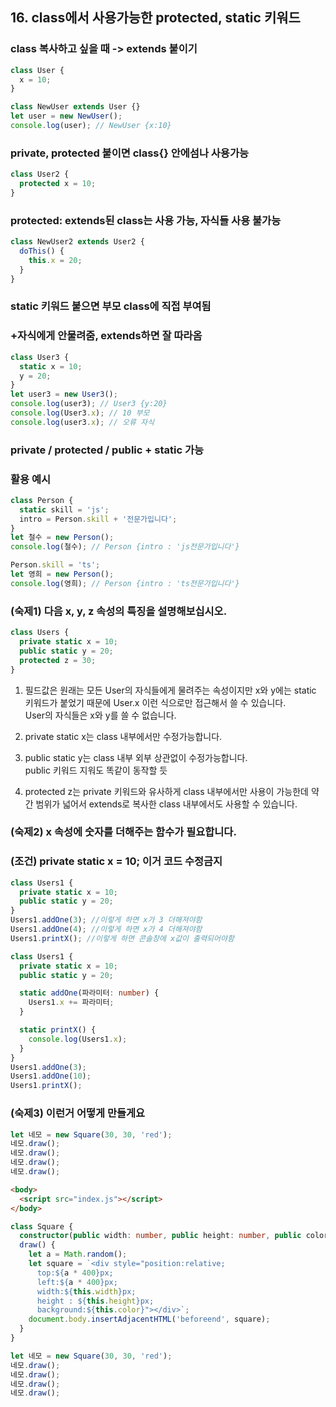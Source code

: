 ## 16. class에서 사용가능한 protected, static 키워드

### class 복사하고 싶을 때 -> extends 붙이기

```ts
class User {
  x = 10;
}

class NewUser extends User {}
let user = new NewUser();
console.log(user); // NewUser {x:10}
```

### private, protected 붙이면 class{} 안에섬나 사용가능

```ts
class User2 {
  protected x = 10;
}
```

### protected: extends된 class는 사용 가능, 자식들 사용 불가능

```ts
class NewUser2 extends User2 {
  doThis() {
    this.x = 20;
  }
}
```

### static 키워드 붙으면 부모 class에 직접 부여됨

### +자식에게 안물려줌, extends하면 잘 따라옴

```ts
class User3 {
  static x = 10;
  y = 20;
}
let user3 = new User3();
console.log(user3); // User3 {y:20}
console.log(User3.x); // 10 부모
console.log(user3.x); // 오류 자식
```

### private / protected / public + static 가능

### 활용 예시

```ts
class Person {
  static skill = 'js';
  intro = Person.skill + '전문가입니다';
}
let 철수 = new Person();
console.log(철수); // Person {intro : 'js전문가입니다'}

Person.skill = 'ts';
let 영희 = new Person();
console.log(영희); // Person {intro : 'ts전문가입니다'}
```

### (숙제1) 다음 x, y, z 속성의 특징을 설명해보십시오.

```ts
class Users {
  private static x = 10;
  public static y = 20;
  protected z = 30;
}
```

1. 필드값은 원래는 모든 User의 자식들에게 물려주는 속성이지만 x와 y에는 static 키워드가 붙었기 때문에 User.x 이런 식으로만 접근해서 쓸 수 있습니다.<br>
   User의 자식들은 x와 y를 쓸 수 없습니다.

2. private static x는 class 내부에서만 수정가능합니다.

3. public static y는 class 내부 외부 상관없이 수정가능합니다. <br>public 키워드 지워도 똑같이 동작할 듯

4. protected z는 private 키워드와 유사하게 class 내부에서만 사용이 가능한데 약간 범위가 넓어서 extends로 복사한 class 내부에서도 사용할 수 있습니다.

### (숙제2) x 속성에 숫자를 더해주는 함수가 필요합니다.

### (조건) private static x = 10; 이거 코드 수정금지

```ts
class Users1 {
  private static x = 10;
  public static y = 20;
}
Users1.addOne(3); //이렇게 하면 x가 3 더해져야함
Users1.addOne(4); //이렇게 하면 x가 4 더해져야함
Users1.printX(); //이렇게 하면 콘솔창에 x값이 출력되어야함

class Users1 {
  private static x = 10;
  public static y = 20;

  static addOne(파라미터: number) {
    Users1.x += 파라미터;
  }

  static printX() {
    console.log(Users1.x);
  }
}
Users1.addOne(3);
Users1.addOne(10);
Users1.printX();
```

### (숙제3) 이런거 어떻게 만들게요

```ts
let 네모 = new Square(30, 30, 'red');
네모.draw();
네모.draw();
네모.draw();
네모.draw();
```

```html
<body>
  <script src="index.js"></script>
</body>
```

```ts
class Square {
  constructor(public width: number, public height: number, public color: string) {}
  draw() {
    let a = Math.random();
    let square = `<div style="position:relative; 
      top:${a * 400}px; 
      left:${a * 400}px; 
      width:${this.width}px; 
      height : ${this.height}px; 
      background:${this.color}"></div>`;
    document.body.insertAdjacentHTML('beforeend', square);
  }
}

let 네모 = new Square(30, 30, 'red');
네모.draw();
네모.draw();
네모.draw();
네모.draw();
```
